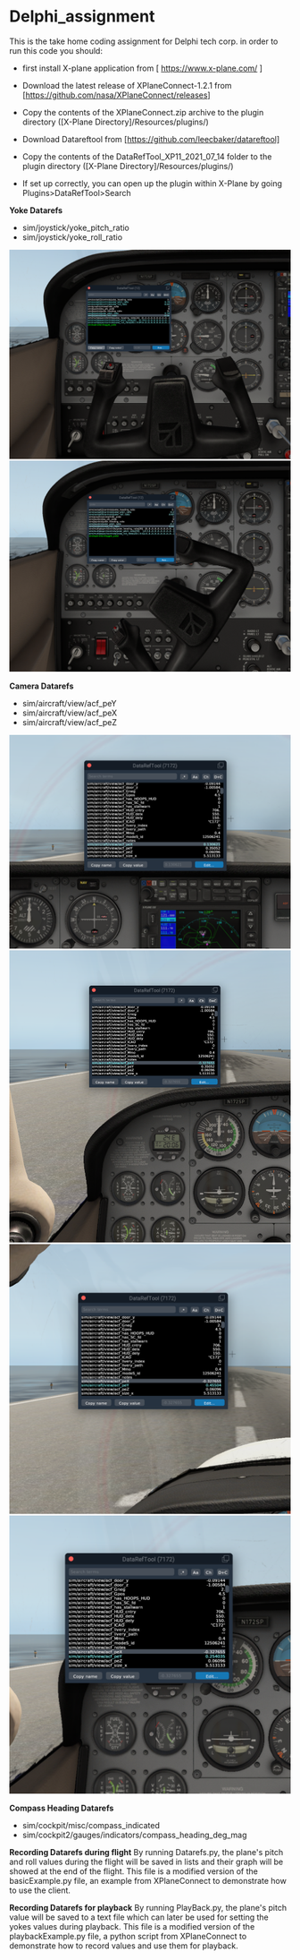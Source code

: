 # **Delphi_assignment**
This is the take home coding assignment for Delphi tech corp.
in order to run this code you should:
- first install X-plane application
 from [ https://www.x-plane.com/ ]
- Download the latest release of XPlaneConnect-1.2.1 from [https://github.com/nasa/XPlaneConnect/releases]
- Copy the contents of the XPlaneConnect.zip archive to the plugin directory ([X-Plane Directory]/Resources/plugins/)
- Download Datareftool from [https://github.com/leecbaker/datareftool]

- Copy the contents of the DataRefTool_XP11_2021_07_14 folder to the plugin directory ([X-Plane Directory]/Resources/plugins/) 

- If set up correctly, you can open up the plugin within X-Plane by going Plugins>DataRefTool>Search

**Yoke Datarefs**

- sim/joystick/yoke_pitch_ratio
- sim/joystick/yoke_roll_ratio

![This is an image](images/yoke1.png)
![This is an image](images/yoke2.png)


**Camera Datarefs**

- sim/aircraft/view/acf_peY
- sim/aircraft/view/acf_peX
- sim/aircraft/view/acf_peZ


![This is an image](images/camera1.png)
![This is an image](images/camera2.png)
![This is an image](images/camera3.png)
![This is an image](images/camera4.png)


**Compass Heading Datarefs**

- sim/cockpit/misc/compass_indicated
- sim/cockpit2/gauges/indicators/compass_heading_deg_mag


**Recording Datarefs during flight**
By running Datarefs.py, the plane's pitch and roll values during the flight will be saved in lists and their graph will be showed at the end of the flight. This file is a modified version of the  basicExample.py file, an example from XPlaneConnect to demonstrate how to use the client.

**Recording Datarefs for playback**
By running PlayBack.py, the plane's pitch value will be saved to a text file which can later be used for setting the yokes values during playback.  This file is a modified version of the playbackExample.py file, a python script from XPlaneConnect to demonstrate how to record values and use them for playback.
